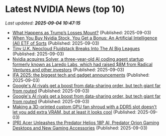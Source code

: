 # Latest NVIDIA News (top 10)
_Last updated: **2025-09-04 10:47:15**_

- [What Happens as Trump’s Losses Mount?](https://www.nakedcapitalism.com/2025/09/what-happens-as-trumps-losses-mount.html) (Published: 2025-09-03)
- [When You Buy Nvidia Stock, You Get a Bonus: An Artificial Intelligence (AI) ETF of Sorts](https://biztoc.com/x/2f77a8d52556afc2) (Published: 2025-09-03)
- [Tiny U.K. Neocloud Fluidstack Breaks Into The AI Big Leagues](https://www.forbes.com/sites/iainmartin/2025/09/03/tiny-uk-neocloud-fluidstack-breaks-into-the-ai-big-leagues/) (Published: 2025-09-03)
- [Nvidia acquires Solver, a three-year-old AI coding agent startup formerly known as Laredo Labs, which had raised $8M from Radical Ventures and other investors](https://biztoc.com/x/6a58fe4672250076) (Published: 2025-09-03)
- [IFA 2025: the biggest tech and gadget announcements](https://www.theverge.com/news/767912/ifa-2025-news-tech-gadgets-products-updates-highlights) (Published: 2025-09-03)
- [Google's AI rivals get a boost from data-sharing order, but tech giant far from routed](https://www.channelnewsasia.com/business/googles-ai-rivals-get-boost-data-sharing-order-tech-giant-far-routed-5330586) (Published: 2025-09-03)
- [Google's AI rivals get a boost from data-sharing order, but tech giant far from routed](https://finance.yahoo.com/news/googles-ai-rivals-boost-data-100419721.html) (Published: 2025-09-03)
- [Making a 3D-printed custom GPU fan shroud with a DDR5 slot doesn't let you add extra VRAM, but at least it looks cool](https://www.tomshardware.com/pc-components/gpus/making-a-3d-printed-custom-gpu-fan-shroud-with-a-ddr5-slot-doesnt-let-you-add-extra-vram-but-at-least-it-looks-cool) (Published: 2025-09-03)
- [(PR) Acer Unleashes the Predator Helios 18P AI, Predator Orion Gaming Desktops and New Gaming Accessories](https://www.techpowerup.com/340619/acer-unleashes-the-predator-helios-18p-ai-predator-orion-gaming-desktops-and-new-gaming-accessories) (Published: 2025-09-03)
